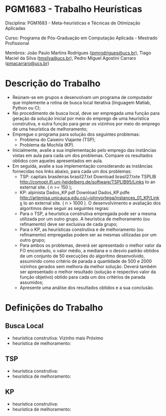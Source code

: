 # PGM1683 - Trabalho Heurísticas
Disciplina: PGM1683 - Meta-heurísticas e Técnicas de Otimização Aplicadas

Curso: Programa de Pós-Graduação em Computação Aplicada - Mestrado Profissional

Membros: João Paulo Martins Rodrigues (jpmrodrigues@ucs.br), Tiago Maciel da Silva (tmsilva@ucs.br), Pedro Miguel Agostini Carraro (pmacarraro@ucs.br)

# Descrição do Trabalho
- Reúnam-se em grupos e desenvolvam um programa de computador que implemente a rotina de busca local iterativa (linguagem Matlab, Python ou C);
- No procedimento de busca local, deve ser empregada uma função para geração da solução inicial por meio do emprego de uma heurística construtiva, e outra função para gerar os vizinhos por meio do emprego de uma heurística de melhoramento;
- Empregue o programa para solução dos seguintes problemas:
  - Problema do Caixeiro Viajante (TSP);
  - Problema da Mochila (KP).
- Inicialmente, avalie a sua implementação pelo emprego das instâncias vistas em aula para cada um dos problemas. Compare os resultados obtidos com aqueles apresentados em aula.
- Em seguida, avalie a sua implementação considerando as instâncias fornecidas nos links abaixo, para cada um dos problemas:
  - TSP: capitais brasileiras brasil27.txt Download brasil27.txte TSPLIB http://comopt.ifi.uni-heidelberg.de/software/TSPLIB95/Links to an external site. ( n >= 150 );
  - KP: alpinista Dados_KP.pdf Download Dados_KP.pdfe http://artemisa.unicauca.edu.co/~johnyortega/instances_01_KP/Links to an external site. ( n > 1000 ).
  O desenvolvimento e avaliação dos algoritmos deve seguir as seguintes regras:
  - Para o TSP, a heurística construtiva empregada pode ser a mesma utilizada por um outro grupo. A heurística de melhoramento (ou refinamento) deve ser exclusiva de cada grupo;
  - Para o KP, as heurísticas construtiva e de melhoramento (ou refinamento) empregadas podem ser as mesmas utilizadas por um outro grupo;
  - Para ambos os problemas, deverá ser apresentado o melhor valor da FO encontrado, o valor médio, a mediana e o desvio padrão obtidos de um conjunto de 50 execuções do algoritmo desenvolvido, assumindo como critério de parada a quantidade de 500 e 2000 vizinhos gerados sem melhora da melhor solução. Deverá também ser apresentado o melhor resultado (solução e respectivo valor da função objetivo) obtido para cada um dos critérios de parada assumidos;
  - Apresente uma análise dos resultados obtidos e a sua conclusão.

# Definições do Trabalho
## Busca Local
- heurística construtiva: Vizinho mais Próximo
- heurística de melhoramento:
## TSP
- heurística construtiva:
- heurística de melhoramento:
## KP
- heurística construtiva:
- heurística de melhoramento: